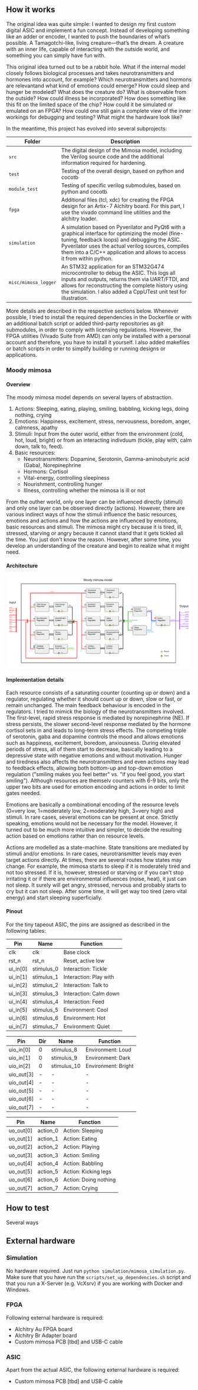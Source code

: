 <!---

This file is used to generate your project datasheet. Please fill in the information below and delete any unused
sections.

You can also include images in this folder and reference them in the markdown. Each image must be less than
512 kb in size, and the combined size of all images must be less than 1 MB.
-->

## How it works

The original idea was quite simple: I wanted to design my first custom digital ASIC and implement a fun concept. Instead of developing something like an adder or encoder, I wanted to push the boundaries of what’s possible. A Tamagotchi-like, living creature—that’s the dream. A creature with an inner life, capable of interacting with the outside world, and something you can simply have fun with.

This original idea turned out to be a rabbit hole. What if the internal model closely follows biological processes and takes neurotransmitters and hormones into account, for example? Which neurotransmitters and hormons are relevantand what kind of emotions could emerge? How could sleep and hunger be modeled? What does the creature do? What is observable from the outside? How could illness be incorporated? How does something like this fit on the limited space of the chip? How could it be simulated or emulated on an FPGA? How could one still gain a complete view of the inner workings for debugging and testing? What might the hardware look like?

In the meantime, this project has evolved into several subprojects:

| Folder | Description |
| ------ | ----------- |
| `src`  | The digital design of the Mimosa model, including the Verilog source code and the additional information required for hardening. |
| `test` | Testing of the overall design, based on python and cocotb |
| `module_test`  | Testing of specific verilog submodules, based on python and cocotb |
| `fpga` | Additional files (tcl, xdc) for creating the FPGA design for an Artix-7 Alchitry board. For this part, I use the vivado command line utilities and the alchitry loader.|
| `simulation` | A simulation based on Pyverilator and PyQt6 with a graphical interface for optimizing the model (fine-tuning, feedback loops) and debugging the ASIC. Pyverilator uses the actual verilog sources, compiles them into a C/C++ application and allows to access it from within python. |
|`misc/mimosa_logger` | An STM32 application for an STM32G474 microcontroller to debug the ASIC. This logs all inputs and outputs, returns them via UART/FTDI, and allows for reconstructing the complete history using the simulation. I also added a CppUTest unit test for illustration.|

More details are described in the respective sections below. Whenever possible, I tried to install the required dependencies in the Dockerfile or with an additional batch script or added third-party repositories as git submodules, in order to comply with licensing regulations. However, the FPGA utilities (Vivado Suite from AMD) can only be installed with a personal account and therefore, you have to install it yourself. I also added makefiles or batch scripts in order to simplify building or running designs or applications.

### Moody mimosa

#### Overview

The moody mimosa model depends on several layers of abstraction. 

1. Actions: Sleeping, eating, playing, smiling, babbling, kicking legs, doing nothing, crying
2. Emotions: Happiness, excitement, stress, nervousness, boredom, anger, calmness, apathy
3. Stimuli: Input from the outer world, either from the environment (cold, hot, loud, bright) or 
   from an interacting indivduum (tickle, play with, calm down, talk to, feed). 
4. Basic resources: 
   - Neurotransmitters: Dopamine, Serotonin, Gamma-aminobutyric acid (Gaba), Norepinephrine
   - Hormons: Cortisol
   - Vital-energy, controlling sleepiness
   - Nourishment, controlling hunger
   - Illness, controlling whether the mimosa is ill or not

From the outher world, only one layer can be influenced directly (stimuli) and only one layer can be observed directly (actions). However, there are various indirect ways of how the stimuli influence the basic resources, emotions and actions and how the actions are influenced by emotions, basic resources and stimuli. The mimosa might cry because it is tired, ill, stressed, starving or angry because it cannot stand that it gets tickled all the time. You just don't know the reason. However, after some time, you develop an understanding of the creature and begin to realize what it might need.

#### Architecture

![](figs/Mimosa_model_v1.0.png)

#### Implementation details

Each resource consists of a saturating counter (counting up or down) and a regulator, regulating whether it should count up or down, slow or fast, or remain unchanged. The main feedback behaviour is encoded in the regulators. I tried to mimick the biology of the neurotransmitters involved. The first-level, rapid stress response is mediated by norepinephrine (NE). If stress persists, the slower second-level response mediated by the hormone cortisol sets in and leads to long-term stress effects. The competing triple of serotonin, gaba and dopamine controls the mood and allows emotions such as happiness, excitement, boredom, anxiousness. During elevated periods of stress, all of them start to decrease, basically leading to a depressive state with negative emotions and without motivation. Hunger and tiredness also affects the neurotransmitters and even actions may lead to feedback effects, allowing both bottom-up and top-down emotion regulation ("smiling makes you feel better" vs. "if you feel good, you start smiling"). Although resources are themselv counters with 6-9 bits, only the upper two bits are used for emotion encoding and actions in order to limit gates needed. 

Emotions are basically a combinational encoding of the resource levels (0=very low, 1=moderately low, 2=moderately high, 3=very high) and stimuli. In rare cases, several emotions can be present at once. Strictly speaking, emotions would not be necessary for the model. However, it turned out to be much more intuitive and simpler, to decide the resulting action based on emotions rather than on resource levels.

Actions are modelled as a state-machine. State transitions are mediated by stimuli and/or emotions. In rare cases, neurotransmitter levels may even target actions directly. At times, there are several routes how states may change. For example, the mimosa starts to sleep if it is moderately tired and not too stressed. If it is, however, stressed or starving or if you can't stop irritating it or if there are environmental influences (noise, heat), it just can not sleep. It surely will get angry, stressed, nervous and probably starts to cry but it can not sleep. After some time, it will get way too tired (zero vital energy) and start sleeping superficially.

#### Pinout

For the tiny tapeout ASIC, the pins are assigned as described in the following tables:

| Pin      | Name        | Function                    |
| -------- | -------     | --------------------------- |
| clk      | clk         | Base clock                  |
| rst_n    | rst_n       | Reset, active low           |
| ui_in[0] | stimulus_0  | Interaction: Tickle         |
| ui_in[1] | stimulus_1  | Interaction: Play with      |
| ui_in[2] | stimulus_2  | Interaction: Talk to        |
| ui_in[3] | stimulus_3  | Interaction: Calm down      |
| ui_in[4] | stimulus_4  | Interaction: Feed           |
| ui_in[5] | stimulus_5  | Environment: Cool           |
| ui_in[6] | stimulus_6  | Environment: Hot            |
| ui_in[7] | stimulus_7  | Environment: Quiet          |

| Pin        | Dir | Name        | Function            |
| ---------- | --- | ----------- | ------------------- |
| uio_in[0]  | 0   | stimulus_8  | Environment: Loud   |
| uio_in[1]  | 0   | stimulus_9  | Environment: Dark   |
| uio_in[2]  | 0   | stimulus_10 | Environment: Bright |
| uio_out[3] | -   | -           | -                   |
| uio_out[4] | -   | -           | -                   |
| uio_out[5] | -   | -           | -                   |
| uio_out[6] | -   | -           | -                   |
| uio_out[7] | -   | -           | -                   |

| Pin       | Name       | Function                    |
| --------- | -------    | --------------------------- |
| uo_out[0] | action_0   | Action: Sleeping            |
| uo_out[1] | action_1   | Action: Eating              |
| uo_out[2] | action_2   | Action: Playing             |
| uo_out[3] | action_3   | Action: Smiling             |
| uo_out[4] | action_4   | Action: Babbling            |
| uo_out[5] | action_5   | Action: Kicking legs        |
| uo_out[6] | action_6   | Action: Doing nothing       |
| uo_out[7] | action_7   | Action: Crying              |


## How to test

Several ways

## External hardware

### Simulation
No hardware required. Just run `python simulation/mimosa_simulation.py`. Make sure that you have run the `scripts/set_up_dependencies.sh` script and that you run a X-Server (e.g. VcXsrv) if you are working with Docker and Windows.

### FPGA

Following external hardware is required: 

- Alchitry Au FPGA board
- Alchitry Br Adapter board
- Custom mimosa PCB [tbd] and USB-C cable

### ASIC

Apart from the actual ASIC, the following external hardware is required:

- Custom mimosa PCB [tbd] and USB-C cable